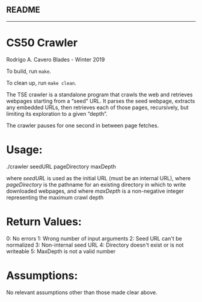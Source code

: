 ## README
---
# CS50 Crawler

Rodrigo A. Cavero Blades - Winter 2019

To build, run `make`.

To clean up, run `make clean`.

The TSE crawler is a standalone program that crawls the web and retrieves webpages starting from a “seed” URL. It parses the seed webpage, extracts any embedded URLs, then retrieves each of those pages, recursively, but limiting its exploration to a given “depth”.

The crawler pauses for one second in between page fetches.

# Usage:

./crawler seedURL pageDirectory maxDepth

where *seedURL* is used as the initial URL (must be an internal URL),
where *pageDirectory* is the pathname for an existing directory in which to write downloaded webpages, and
where *maxDepth* is a non-negative integer representing the maximum crawl depth

# Return Values:
0: No errors
1: Wrong number of input arguments
2: Seed URL can't be normalized
3: Non-internal seed URL
4: Directory doesn't exist or is not writeable
5: MaxDepth is not a valid number

# Assumptions:
No relevant assumptions other than those made clear above.



